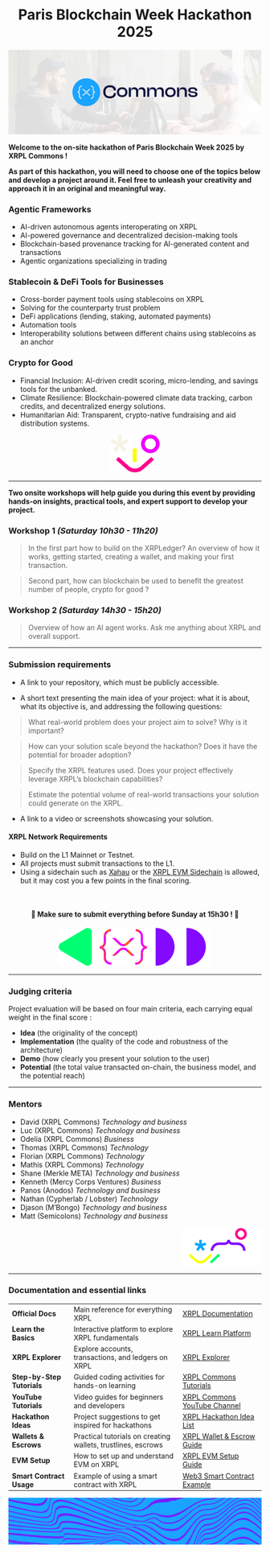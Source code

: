 


<div align="center">

# Paris Blockchain Week Hackathon 2025

</div>

![](./img/1.jpg)

**Welcome to the on-site hackathon of Paris Blockchain Week 2025 by XRPL Commons !**

**As part of this hackathon, you will need to choose one of the topics below and develop a project around it. Feel free to unleash your creativity and approach it in an original and meaningful way.**

### Agentic Frameworks
- AI-driven autonomous agents interoperating on XRPL
- AI-powered governance and decentralized decision-making tools
- Blockchain-based provenance tracking for AI-generated content and transactions
- Agentic organizations specializing in trading

### Stablecoin & DeFi Tools for Businesses
- Cross-border payment tools using stablecoins on XRPL
- Solving for the counterparty trust problem
- DeFi applications (lending, staking, automated payments)
- Automation tools
- Interoperability solutions between different chains using stablecoins as an anchor

### Crypto for Good
- Financial Inclusion: AI-driven credit scoring, micro-lending, and savings tools for the unbanked.
- Climate Resilience: Blockchain-powered climate data tracking, carbon credits, and decentralized energy solutions.
- Humanitarian Aid: Transparent, crypto-native fundraising and aid distribution systems.

<div align="center">

![](./img/3.png)

</div>

---

**Two onsite workshops will help guide you during this event by providing hands-on insights, practical tools, and expert support to develop your project.**

### Workshop 1 *(Saturday 10h30 - 11h20)*

> In the first part how to build on the XRPLedger? 
An overview of how it works, getting started, creating a wallet, and making your first transaction.

> Second part, how can blockchain be used to benefit the greatest number of people, crypto for good ?

### Workshop 2 *(Saturday 14h30 - 15h20)*

> Overview of how an AI agent works.
> Ask me anything about XRPL and overall support.

---

### Submission requirements


- A link to your repository, which must be publicly accessible.

- A short text presenting the main idea of your project: what it is about, what its objective is, and addressing the following questions:

> What real-world problem does your project aim to solve? Why is it important?

> How can your solution scale beyond the hackathon? Does it have the potential for broader adoption?

> Specify the XRPL features used. Does your project effectively leverage XRPL’s blockchain capabilities?

> Estimate the potential volume of real-world transactions your solution could generate on the XRPL.

- A link to a video or screenshots showcasing your solution.

#### XRPL Network Requirements
-   Build on the L1 Mainnet or Testnet.
-   All projects must submit transactions to the L1.
-  Using a sidechain such as [Xahau](https://xahau.network/) or the [XRPL EVM Sidechain](https://docs.xrplevm.org/) is allowed, but it may cost you a few points in the final scoring.

<div align="center">
</br>

#### **🚨 Make sure to submit everything before Sunday at 15h30 ! 🚨**

![](./img/2.png)

</div>



---

### Judging criteria

Project evaluation will be based on four main criteria, each carrying equal weight in the final score :

- **Idea** (the originality of the concept)
- **Implementation** (the quality of the code and robustness of the architecture)
- **Demo** (how clearly you present your solution to the user)
- **Potential** (the total value transacted on-chain, the business model, and the potential reach)

---
### Mentors 

- David (XRPL Commons) *Technology and business*
- Luc (XRPL Commons) *Technology and business*
- Odelia (XRPL Commons) *Business*
- Thomas (XRPL Commons) *Technology*
- Florian (XRPL Commons) *Technology*
- Mathis (XRPL Commons) *Technology*
- Shane (Merkle META) *Technology and business*
- Kenneth (Mercy Corps Ventures) *Business*
- Panos (Anodos) *Technology and business*
- Nathan (Cypherlab / Lobster) *Technology*
- Djason (M’Bongo) *Technology and business*
- Matt (Semicolons) *Technology and business*

<div align="right">

![](./img/4.png)

</div>


---
### Documentation and essential links

|  |  |  |
|--|--|--|
| **Official Docs** | Main reference for everything XRPL | [XRPL Documentation](https://xrpl.org) |
| **Learn the Basics** | Interactive platform to explore XRPL fundamentals | [XRPL Learn Platform](https://learn.xrpl.org) |
| **XRPL Explorer** | Explore accounts, transactions, and ledgers on XRPL | [XRPL Explorer](https://livenet.xrpl.org) |
| **Step-by-Step Tutorials** | Guided coding activities for hands-on learning | [XRPL Commons Tutorials](https://docs.xrpl-commons.org) |
| **YouTube Tutorials** | Video guides for beginners and developers | [XRPL Commons YouTube Channel](https://www.youtube.com/channel/UCwlHiotQWku7DztcnH3zrzw) |
| **Hackathon Ideas** | Project suggestions to get inspired for hackathons | [XRPL Hackathon Idea List](https://github.com/XRPL-Commons/community-ideas/blob/main/hackathon/index.md) |
| **Wallets & Escrows** | Practical tutorials on creating wallets, trustlines, escrows | [XRPL Wallet & Escrow Guide](https://github.com/XRPL-Commons/xrpl-commons-tutorials) |
| **EVM Setup** | How to set up and understand EVM on XRPL | [XRPL EVM Setup Guide](https://github.com/XRPL-Commons/Jan2024_EVM_Links) |
| **Smart Contract Usage** | Example of using a smart contract with XRPL | [Web3 Smart Contract Example](https://github.com/XRPL-Commons/Jan2024_web3/blob/main/readme.md) |

![](./img/5.png)
